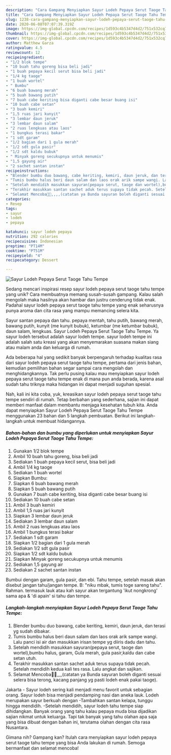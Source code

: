 ```yaml
---
description: "Cara Gampang Menyiapkan Sayur Lodeh Pepaya Serut Taoge Tahu Tempe Anti Gagal"
title: "Cara Gampang Menyiapkan Sayur Lodeh Pepaya Serut Taoge Tahu Tempe Anti Gagal"
slug: 1238-cara-gampang-menyiapkan-sayur-lodeh-pepaya-serut-taoge-tahu-tempe-anti-gagal
date: 2020-06-08T07:07:39.319Z
image: https://img-global.cpcdn.com/recipes/1d593c4b5347d4d2/751x532cq70/sayur-lodeh-pepaya-serut-taoge-tahu-tempe-foto-resep-utama.jpg
thumbnail: https://img-global.cpcdn.com/recipes/1d593c4b5347d4d2/751x532cq70/sayur-lodeh-pepaya-serut-taoge-tahu-tempe-foto-resep-utama.jpg
cover: https://img-global.cpcdn.com/recipes/1d593c4b5347d4d2/751x532cq70/sayur-lodeh-pepaya-serut-taoge-tahu-tempe-foto-resep-utama.jpg
author: Matthew Garza
ratingvalue: 4.5
reviewcount: 12
recipeingredient:
- "1/2 blok tempe"
- "10 buah tahu goreng bisa beli jadi"
- "1 buah pepaya kecil serut bisa beli jadi"
- "1/4 kg taoge"
- "1 buah wortel"
- " Bumbu"
- "6 buah bawang merah"
- "5 buah bawang putih"
- "7 buah cabe keriting bisa diganti cabe besar buang isi"
- "10 buah cabe setan"
- "3 buah kemiri"
- "1,5 ruas jari kunyit"
- "3 lembar daun jeruk"
- "3 lembar daun salam"
- "2 ruas lengkuas atau laos"
- "1 bungkus terasi bakar"
- "1 sdt garam"
- "1/2 bagian dari 1 gula merah"
- "1/2 sdt gula pasir"
- "1/2 sdt kaldu bubuk"
- " Minyak goreng secukupnya untuk menumis"
- "1,5 gayung air"
- "2 sachet santan instan"
recipeinstructions:
- "Blender bumbu duo bawang, cabe keriting, kemiri, daun jeruk, dan terasi yg sudah dibakar."
- "Tumis bumbu halus beri daun salam dan laos orak arik sampe wangi. Lalu panci isi air dan masukkan irisan tempe yg diiris dadu dan tahu."
- "Setelah mendidih masukkan sayuran(pepaya serut, taoge dan wortel),bumbu halus, garam, Gula merah, gula pasir,kaldu dan cabe setan utuh."
- "Terakhir masukkan santan sachet aduk terus supaya tidak pecah. Setelah mendidih kedua kali tes rasa. Lalu angkat dan sajikan."
- "Selamat Mencoba🙏🙏,,,,(catatan ya Bunda sayuran boleh diganti sesuai selera bisa terong, kacang panjang yg pasti lodeh enak pakai taoge)."
categories:
- Resep
tags:
- sayur
- lodeh
- pepaya

katakunci: sayur lodeh pepaya 
nutrition: 292 calories
recipecuisine: Indonesian
preptime: "PT14M"
cooktime: "PT51M"
recipeyield: "4"
recipecategory: Dessert

---
```



![Sayur Lodeh Pepaya Serut Taoge Tahu Tempe](https://img-global.cpcdn.com/recipes/1d593c4b5347d4d2/751x532cq70/sayur-lodeh-pepaya-serut-taoge-tahu-tempe-foto-resep-utama.jpg)

Sedang mencari inspirasi resep sayur lodeh pepaya serut taoge tahu tempe yang unik? Cara membuatnya memang susah-susah gampang. Kalau salah mengolah maka hasilnya akan hambar dan justru cenderung tidak enak. Padahal sayur lodeh pepaya serut taoge tahu tempe yang enak seharusnya punya aroma dan cita rasa yang mampu memancing selera kita.

Sayur santan pepaya dan tahu. pepaya mentah, tahu putih, bawang merah, bawang putih, kunyit (me kunyit bubuk), ketumbar (me ketumbar bubuk), daun salam, lengkuas. Sayur Lodeh Pepaya Serut Taoge Tahu Tempe. Ya sayur lodeh tersebut adalah sayur lodeh tempe. sayur lodeh tempe ini adalah salah satu kreasi yang akan menyemarakan suasana makan siang atau malam anda dan keluarga di rumah.

Ada beberapa hal yang sedikit banyak berpengaruh terhadap kualitas rasa dari sayur lodeh pepaya serut taoge tahu tempe, pertama dari jenis bahan, kemudian pemilihan bahan segar sampai cara mengolah dan menghidangkannya. Tak perlu pusing kalau mau menyiapkan sayur lodeh pepaya serut taoge tahu tempe enak di mana pun anda berada, karena asal sudah tahu triknya maka hidangan ini dapat menjadi suguhan spesial.


Nah, kali ini kita coba, yuk, kreasikan sayur lodeh pepaya serut taoge tahu tempe sendiri di rumah. Tetap berbahan yang sederhana, sajian ini dapat memberi manfaat dalam membantu menjaga kesehatan tubuh kita. Anda dapat menyiapkan Sayur Lodeh Pepaya Serut Taoge Tahu Tempe menggunakan 23 bahan dan 5 langkah pembuatan. Berikut ini langkah-langkah untuk membuat hidangannya.

<!--inarticleads1-->

##### Bahan-bahan dan bumbu yang diperlukan untuk menyiapkan Sayur Lodeh Pepaya Serut Taoge Tahu Tempe:

1. Gunakan 1/2 blok tempe
1. Ambil 10 buah tahu goreng, bisa beli jadi
1. Sediakan 1 buah pepaya kecil serut, bisa beli jadi
1. Ambil 1/4 kg taoge
1. Sediakan 1 buah wortel
1. Siapkan  Bumbu:
1. Siapkan 6 buah bawang merah
1. Siapkan 5 buah bawang putih
1. Gunakan 7 buah cabe keriting, bisa diganti cabe besar buang isi
1. Sediakan 10 buah cabe setan
1. Ambil 3 buah kemiri
1. Ambil 1,5 ruas jari kunyit
1. Siapkan 3 lembar daun jeruk
1. Sediakan 3 lembar daun salam
1. Ambil 2 ruas lengkuas atau laos
1. Ambil 1 bungkus terasi bakar
1. Sediakan 1 sdt garam
1. Siapkan 1/2 bagian dari 1 gula merah
1. Sediakan 1/2 sdt gula pasir
1. Siapkan 1/2 sdt kaldu bubuk
1. Siapkan  Minyak goreng secukupnya untuk menumis
1. Sediakan 1,5 gayung air
1. Sediakan 2 sachet santan instan


Bumbui dengan garam, gula pasir, dan ebi. Tahu tempe, setelah masak akan disebut jangan tahu/jangan tempe. B: &#34;niku mbak, tumis toge sareng tahu&#34;. Rahman. termasuk lauk atau kah sayur akan tergantung &#39;ikut nongkrong&#39; sama apa &amp; &#39;di apain&#39; si tahu dan tempe. 

<!--inarticleads2-->

##### Langkah-langkah menyiapkan Sayur Lodeh Pepaya Serut Taoge Tahu Tempe:

1. Blender bumbu duo bawang, cabe keriting, kemiri, daun jeruk, dan terasi yg sudah dibakar.
1. Tumis bumbu halus beri daun salam dan laos orak arik sampe wangi. Lalu panci isi air dan masukkan irisan tempe yg diiris dadu dan tahu.
1. Setelah mendidih masukkan sayuran(pepaya serut, taoge dan wortel),bumbu halus, garam, Gula merah, gula pasir,kaldu dan cabe setan utuh.
1. Terakhir masukkan santan sachet aduk terus supaya tidak pecah. Setelah mendidih kedua kali tes rasa. Lalu angkat dan sajikan.
1. Selamat Mencoba🙏🙏,,,,(catatan ya Bunda sayuran boleh diganti sesuai selera bisa terong, kacang panjang yg pasti lodeh enak pakai taoge).


Jakarta - Sayur lodeh sering kali menjadi menu favorit untuk sebagian orang. Sayur lodeh bisa menjadi pendamping nasi dan aneka lauk. Lodeh merupakan sayur berkuah dengan -Tambahkan santan kelapa, tunggu hingga mendidih. -Setelah mendidih, sayur lodeh tahu tempe siap dihidangkan. Banyak orang yang tahu kalau pepaya muda bisa dijadikan sajian nikmat untuk keluarga. Tapi tak banyak yang tahu olahan apa saja yang bisa dibuat dengan bahan ini, terutama olahan dengan cita rasa Nusantara. 

Gimana nih? Gampang kan? Itulah cara menyiapkan sayur lodeh pepaya serut taoge tahu tempe yang bisa Anda lakukan di rumah. Semoga bermanfaat dan selamat mencoba!
